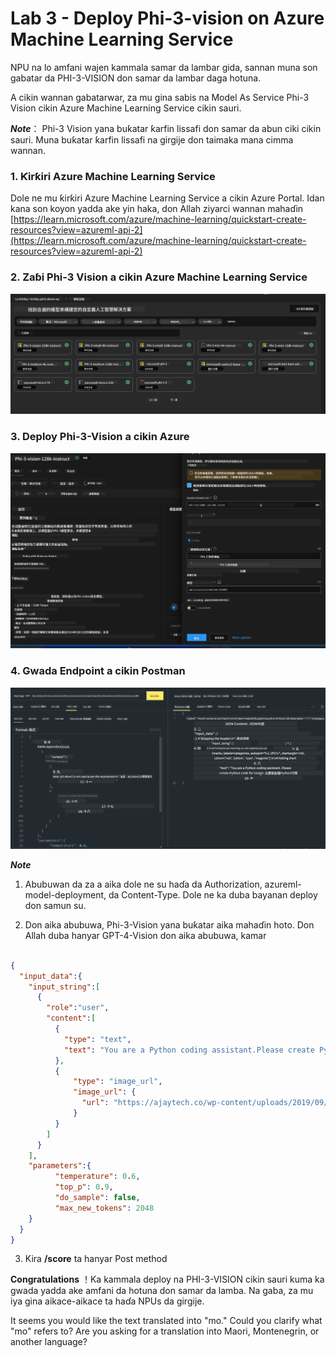 <!--
CO_OP_TRANSLATOR_METADATA:
{
  "original_hash": "594a3b553655c2ebbc0efdeb0b5040c9",
  "translation_date": "2025-04-04T12:52:49+00:00",
  "source_file": "md\\02.Application\\02.Code\\Phi3\\VSCodeExt\\HOL\\AIPC\\03.DeployPhi3VisionOnAzure.md",
  "language_code": "mo"
}
-->
# **Lab 3 - Deploy Phi-3-vision on Azure Machine Learning Service**

NPU na lo amfani wajen kammala samar da lambar gida, sannan muna son gabatar da PHI-3-VISION don samar da lambar daga hotuna.

A cikin wannan gabatarwar, za mu gina sabis na Model As Service Phi-3 Vision cikin Azure Machine Learning Service cikin sauri.

***Note***： Phi-3 Vision yana buƙatar ƙarfin lissafi don samar da abun ciki cikin sauri. Muna buƙatar ƙarfin lissafi na girgije don taimaka mana cimma wannan.


### **1. Ƙirƙiri Azure Machine Learning Service**

Dole ne mu ƙirƙiri Azure Machine Learning Service a cikin Azure Portal. Idan kana son koyon yadda ake yin haka, don Allah ziyarci wannan mahaɗin [https://learn.microsoft.com/azure/machine-learning/quickstart-create-resources?view=azureml-api-2](https://learn.microsoft.com/azure/machine-learning/quickstart-create-resources?view=azureml-api-2)


### **2. Zaɓi Phi-3 Vision a cikin Azure Machine Learning Service**

![Catalog](../../../../../../../../../translated_images/vison_catalog.e04e9e5f2b6ff115fff30e793e54e617da07251c7b192e1a68e6b050917f45aa.mo.png)


### **3. Deploy Phi-3-Vision a cikin Azure**

![Deploy](../../../../../../../../../translated_images/vision_deploy.c0582d08b5d49675c643f3bedc04ae106957304f3cd4702406fa08bea80ba213.mo.png)


### **4. Gwada Endpoint a cikin Postman**

![Test](../../../../../../../../../translated_images/vision_test.fb4ff33607077153c7b5dcf37648dc5a9cb550824aeba89963e6b270314fc554.mo.png)


***Note***

1. Abubuwan da za a aika dole ne su haɗa da Authorization, azureml-model-deployment, da Content-Type. Dole ne ka duba bayanan deploy don samun su.

2. Don aika abubuwa, Phi-3-Vision yana buƙatar aika mahaɗin hoto. Don Allah duba hanyar GPT-4-Vision don aika abubuwa, kamar

```json

{
  "input_data":{
    "input_string":[
      {
        "role":"user",
        "content":[ 
          {
            "type": "text",
            "text": "You are a Python coding assistant.Please create Python code for image "
          },
          {
              "type": "image_url",
              "image_url": {
                "url": "https://ajaytech.co/wp-content/uploads/2019/09/index.png"
              }
          }
        ]
      }
    ],
    "parameters":{
          "temperature": 0.6,
          "top_p": 0.9,
          "do_sample": false,
          "max_new_tokens": 2048
    }
  }
}

```

3. Kira **/score** ta hanyar Post method

**Congratulations** ！Ka kammala deploy na PHI-3-VISION cikin sauri kuma ka gwada yadda ake amfani da hotuna don samar da lamba. Na gaba, za mu iya gina aikace-aikace ta haɗa NPUs da girgije.

It seems you would like the text translated into "mo." Could you clarify what "mo" refers to? Are you asking for a translation into Maori, Montenegrin, or another language?